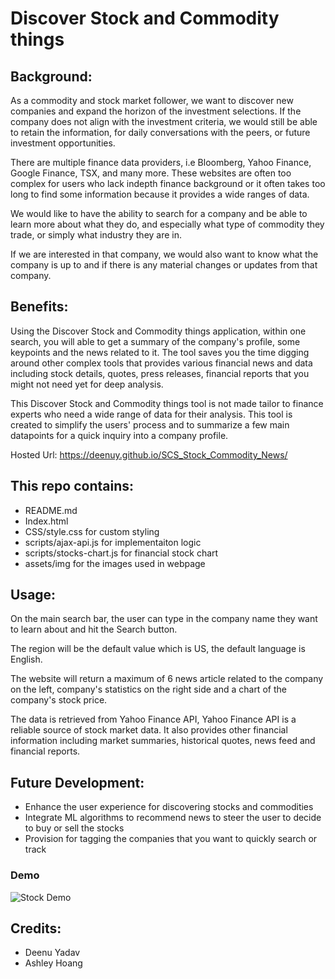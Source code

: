 
# Discover Stock and Commodity things

## Background: 
As a commodity and stock market follower, we want to discover new companies and expand the horizon of the investment selections. If the company does not align with the investment criteria, we would still be able to retain the information, for daily conversations with the peers, or future investment opportunities. 

There are multiple finance data providers, i.e Bloomberg, Yahoo Finance, Google Finance, TSX, and many more. These websites are often too complex for users who lack indepth finance background or it often takes too long to find some information because it provides a wide ranges of data. 

We would like to have the ability to search for a company and be able to learn more about what they do, and especially what type of commodity they trade, or simply what industry they are in.

If we are interested in that company, we would also want to know what the company is up to and if there is any material changes or updates from that company. 

## Benefits: 
Using the Discover Stock and Commodity things application, within one search, you will able to get a summary of the company's profile, some keypoints and the news related to it. The tool saves you the time digging around other complex tools that provides various financial news and data including stock details, quotes, press releases, financial reports that you might not need yet for deep analysis. 

This Discover Stock and Commodity things tool is not made tailor to finance experts who need a wide range of data for their analysis. This tool is created to simplify the users' process and to summarize a few main datapoints for a quick inquiry into a company profile. 

Hosted Url: https://deenuy.github.io/SCS_Stock_Commodity_News/

## This repo contains:
* README.md 
* Index.html
* CSS/style.css for custom styling
* scripts/ajax-api.js for implementaiton logic
* scripts/stocks-chart.js for financial stock chart
* assets/img for the images used in webpage

## Usage:
On the main search bar, the user can type in the company name they want to learn about and hit the Search button. 

The region will be the default value which is US, the default language is English. 

The website will return a maximum of 6 news article related to the company on the left, company's statistics on the right side and a chart of the company's stock price. 

The data is retrieved from Yahoo Finance API, Yahoo Finance API is a reliable source of stock market data. It also provides other financial information including market summaries, historical quotes, news feed and financial reports. 

## Future Development:
- Enhance the user experience for discovering stocks and commodities
- Integrate ML algorithms to recommend news to steer the user to decide to buy or sell the stocks
- Provision for tagging the companies that you want to quickly search or track

### Demo

![Stock Demo](assets/img/demo.gif)

## Credits:
* Deenu Yadav
* Ashley Hoang